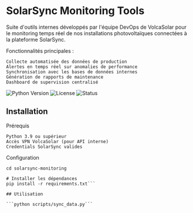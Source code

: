 # SolarSync Monitoring Tools

Suite d'outils internes développés par l'équipe DevOps de VolcaSolar pour le monitoring temps réel de nos installations photovoltaïques connectées à la plateforme SolarSync.

Fonctionnalités principales :

    Collecte automatisée des données de production
    Alertes en temps réel sur anomalies de performance
    Synchronisation avec les bases de données internes
    Génération de rapports de maintenance
    Dashboard de supervision centralisé

<img src="https://img.shields.io/badge/python-3.9%2B-blue.svg" alt="Python Version" />
<img src="https://img.shields.io/badge/license-Proprietary-red.svg" alt="License" />
<img src="https://img.shields.io/badge/status-Production-green.svg" alt="Status" />

## Installation

Prérequis

    Python 3.9 ou supérieur
    Accès VPN VolcaSolar (pour API interne)
    Credentials SolarSync valides

Configuration

```git clone https://github.com/volcasolar/solarsync-monitoring.git
cd solarsync-monitoring

# Installer les dépendances
pip install -r requirements.txt```

## Utilisation

```python scripts/sync_data.py```
